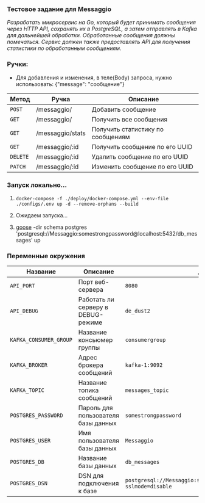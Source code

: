 ### Тестовое задание для Messaggio

*Разработать микросервис на Go, который будет принимать сообщения через HTTP API, сохранять их в PostgreSQL, 
а затем отправлять в Kafka для дальнейшей обработки. Обработанные сообщения должны помечаться. Сервис должен также 
предоставлять API для получения статистики по обработанным сообщениям.*

### Ручки:

- Для добавления и изменения, в теле(Body) запроса, нужно использовать: {"message": "сообщение"}

| Метод    | Ручка            | Описание                          |
|----------|------------------|-----------------------------------|
| `POST`   | /messaggio/      | Добавить сообщение                |
| `GET`    | /messaggio/      | Получить все сообщения            |
| `GET`    | /messaggio/stats | Получить статистику по сообщениям |
| `GET`    | /messaggio/:id   | Получить сообщение по его UUID    |
| `DELETE` | /messaggio/:id   | Удалить сообщение по его UUID     |
| `PATCH`  | /messaggio/:id   | Изменить сообщение по его UUID    |

### Запуск локально...

1. `docker-compose -f ./deploy/docker-compose.yml --env-file ./configs/.env up -d --remove-orphans --build`

2. Ожидаем запуска...

3. [goose](https://pressly.github.io/goose/installation/) -dir schema postgres 'postgresql://Messaggio:somestrongpassword@localhost:5432/db_messages' up

### Переменные окружения

| Название               | Описание                            | Дефолтное значение                                                                    |
|------------------------|-------------------------------------|---------------------------------------------------------------------------------------|
| `API_PORT`             | Порт веб-сервера                    | `8080`                                                                                |
| `API_DEBUG`            | Работать ли серверу в DEBUG-режиме  | `de_dust2`                                                                            |
| `KAFKA_CONSUMER_GROUP` | Название консьюмер группы           | `consumergroup`                                                                       |
| `KAFKA_BROKER`         | Адрес брокера сообщений             | `kafka-1:9092`                                                                        |
| `KAFKA_TOPIC`          | Название топика сообщений           | `messages_topic`                                                                      |
| `POSTGRES_PASSWORD`    | Пароль для пользователя базы данных | `somestrongpassword`                                                                  |
| `POSTGRES_USER`        | Имя пользователя базы данных        | `Messaggio`                                                                           |
| `POSTGRES_DB`          | Название базы данных                | `db_messages`                                                                         |
| `POSTGRES_DSN`         | DSN для подключения к базе          | `postgresql://Messaggio:somestrongpassword@postgres:5432/db_messages?sslmode=disable` |